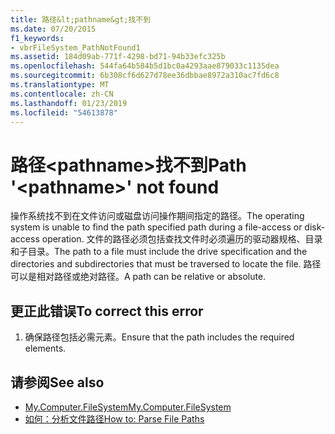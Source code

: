 ```yaml
---
title: 路径&lt;pathname&gt;找不到
ms.date: 07/20/2015
f1_keywords:
- vbrFileSystem_PathNotFound1
ms.assetid: 184d09ab-771f-4298-bd71-94b33efc325b
ms.openlocfilehash: 544fa64b584b5d1bc0a4293aae879033c1135dea
ms.sourcegitcommit: 6b308cf6d627d78ee36dbbae8972a310ac7fd6c8
ms.translationtype: MT
ms.contentlocale: zh-CN
ms.lasthandoff: 01/23/2019
ms.locfileid: "54613878"
---
```

# <a name="path-ltpathnamegt-not-found"></a><span data-ttu-id="22c2a-102">路径&lt;pathname&gt;找不到</span><span class="sxs-lookup"><span data-stu-id="22c2a-102">Path '&lt;pathname&gt;' not found</span></span>
<span data-ttu-id="22c2a-103">操作系统找不到在文件访问或磁盘访问操作期间指定的路径。</span><span class="sxs-lookup"><span data-stu-id="22c2a-103">The operating system is unable to find the path specified path during a file-access or disk-access operation.</span></span> <span data-ttu-id="22c2a-104">文件的路径必须包括查找文件时必须遍历的驱动器规格、目录和子目录。</span><span class="sxs-lookup"><span data-stu-id="22c2a-104">The path to a file must include the drive specification and the directories and subdirectories that must be traversed to locate the file.</span></span> <span data-ttu-id="22c2a-105">路径可以是相对路径或绝对路径。</span><span class="sxs-lookup"><span data-stu-id="22c2a-105">A path can be relative or absolute.</span></span>  
  
## <a name="to-correct-this-error"></a><span data-ttu-id="22c2a-106">更正此错误</span><span class="sxs-lookup"><span data-stu-id="22c2a-106">To correct this error</span></span>  
  
1.  <span data-ttu-id="22c2a-107">确保路径包括必需元素。</span><span class="sxs-lookup"><span data-stu-id="22c2a-107">Ensure that the path includes the required elements.</span></span>  
  
## <a name="see-also"></a><span data-ttu-id="22c2a-108">请参阅</span><span class="sxs-lookup"><span data-stu-id="22c2a-108">See also</span></span>
- [<span data-ttu-id="22c2a-109">My.Computer.FileSystem</span><span class="sxs-lookup"><span data-stu-id="22c2a-109">My.Computer.FileSystem</span></span>](xref:Microsoft.VisualBasic.FileIO.FileSystem)
- [<span data-ttu-id="22c2a-110">如何：分析文件路径</span><span class="sxs-lookup"><span data-stu-id="22c2a-110">How to: Parse File Paths</span></span>](../../visual-basic/developing-apps/programming/drives-directories-files/how-to-parse-file-paths.md)
